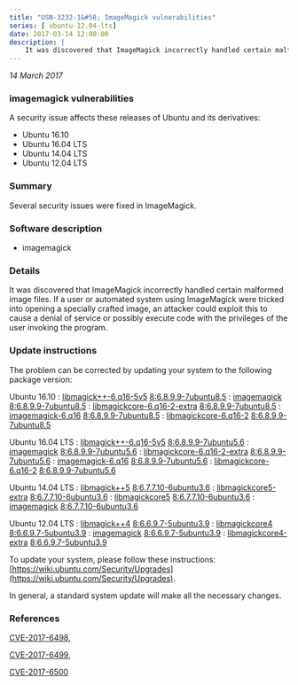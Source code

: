 ```yaml
---
title: "USN-3232-1&#58; ImageMagick vulnerabilities"
series: [ ubuntu-12.04-lts]
date: 2017-03-14 12:00:00
description: |
    It was discovered that ImageMagick incorrectly handled certain malformed image files. If a user or automated system using ImageMagick were tricked into opening a specially crafted image, an attacker could exploit this to cause a denial of service or possibly execute code with the privileges of the user invoking the program. 
--- 
```

 
 

*14 March 2017*

### imagemagick vulnerabilities

A security issue affects these releases of Ubuntu and its derivatives:

* Ubuntu 16.10
* Ubuntu 16.04 LTS
* Ubuntu 14.04 LTS
* Ubuntu 12.04 LTS

### Summary

Several security issues were fixed in ImageMagick. 

### Software description

* imagemagick 

### Details

It was discovered that ImageMagick incorrectly handled certain malformed image files. If a user or automated system using ImageMagick were tricked into opening a specially crafted image, an attacker could exploit this to cause a denial of service or possibly execute code with the privileges of the user invoking the program. 

### Update instructions

The problem can be corrected by updating your system to the following package version:

Ubuntu 16.10
 : [libmagick++-6.q16-5v5](https://launchpad.net/ubuntu/+source/imagemagick) <span> [8:6.8.9.9-7ubuntu8.5](https://launchpad.net/ubuntu/+source/imagemagick/8:6.8.9.9-7ubuntu8.5) </span> 
 : [imagemagick](https://launchpad.net/ubuntu/+source/imagemagick) <span> [8:6.8.9.9-7ubuntu8.5](https://launchpad.net/ubuntu/+source/imagemagick/8:6.8.9.9-7ubuntu8.5) </span> 
 : [libmagickcore-6.q16-2-extra](https://launchpad.net/ubuntu/+source/imagemagick) <span> [8:6.8.9.9-7ubuntu8.5](https://launchpad.net/ubuntu/+source/imagemagick/8:6.8.9.9-7ubuntu8.5) </span> 
 : [imagemagick-6.q16](https://launchpad.net/ubuntu/+source/imagemagick) <span> [8:6.8.9.9-7ubuntu8.5](https://launchpad.net/ubuntu/+source/imagemagick/8:6.8.9.9-7ubuntu8.5) </span> 
 : [libmagickcore-6.q16-2](https://launchpad.net/ubuntu/+source/imagemagick) <span> [8:6.8.9.9-7ubuntu8.5](https://launchpad.net/ubuntu/+source/imagemagick/8:6.8.9.9-7ubuntu8.5) </span> 

Ubuntu 16.04 LTS
 : [libmagick++-6.q16-5v5](https://launchpad.net/ubuntu/+source/imagemagick) <span> [8:6.8.9.9-7ubuntu5.6](https://launchpad.net/ubuntu/+source/imagemagick/8:6.8.9.9-7ubuntu5.6) </span> 
 : [imagemagick](https://launchpad.net/ubuntu/+source/imagemagick) <span> [8:6.8.9.9-7ubuntu5.6](https://launchpad.net/ubuntu/+source/imagemagick/8:6.8.9.9-7ubuntu5.6) </span> 
 : [libmagickcore-6.q16-2-extra](https://launchpad.net/ubuntu/+source/imagemagick) <span> [8:6.8.9.9-7ubuntu5.6](https://launchpad.net/ubuntu/+source/imagemagick/8:6.8.9.9-7ubuntu5.6) </span> 
 : [imagemagick-6.q16](https://launchpad.net/ubuntu/+source/imagemagick) <span> [8:6.8.9.9-7ubuntu5.6](https://launchpad.net/ubuntu/+source/imagemagick/8:6.8.9.9-7ubuntu5.6) </span> 
 : [libmagickcore-6.q16-2](https://launchpad.net/ubuntu/+source/imagemagick) <span> [8:6.8.9.9-7ubuntu5.6](https://launchpad.net/ubuntu/+source/imagemagick/8:6.8.9.9-7ubuntu5.6) </span> 

Ubuntu 14.04 LTS
 : [libmagick++5](https://launchpad.net/ubuntu/+source/imagemagick) <span> [8:6.7.7.10-6ubuntu3.6](https://launchpad.net/ubuntu/+source/imagemagick/8:6.7.7.10-6ubuntu3.6) </span> 
 : [libmagickcore5-extra](https://launchpad.net/ubuntu/+source/imagemagick) <span> [8:6.7.7.10-6ubuntu3.6](https://launchpad.net/ubuntu/+source/imagemagick/8:6.7.7.10-6ubuntu3.6) </span> 
 : [libmagickcore5](https://launchpad.net/ubuntu/+source/imagemagick) <span> [8:6.7.7.10-6ubuntu3.6](https://launchpad.net/ubuntu/+source/imagemagick/8:6.7.7.10-6ubuntu3.6) </span> 
 : [imagemagick](https://launchpad.net/ubuntu/+source/imagemagick) <span> [8:6.7.7.10-6ubuntu3.6](https://launchpad.net/ubuntu/+source/imagemagick/8:6.7.7.10-6ubuntu3.6) </span> 

Ubuntu 12.04 LTS
 : [libmagick++4](https://launchpad.net/ubuntu/+source/imagemagick) <span> [8:6.6.9.7-5ubuntu3.9](https://launchpad.net/ubuntu/+source/imagemagick/8:6.6.9.7-5ubuntu3.9) </span> 
 : [libmagickcore4](https://launchpad.net/ubuntu/+source/imagemagick) <span> [8:6.6.9.7-5ubuntu3.9](https://launchpad.net/ubuntu/+source/imagemagick/8:6.6.9.7-5ubuntu3.9) </span> 
 : [imagemagick](https://launchpad.net/ubuntu/+source/imagemagick) <span> [8:6.6.9.7-5ubuntu3.9](https://launchpad.net/ubuntu/+source/imagemagick/8:6.6.9.7-5ubuntu3.9) </span> 
 : [libmagickcore4-extra](https://launchpad.net/ubuntu/+source/imagemagick) <span> [8:6.6.9.7-5ubuntu3.9](https://launchpad.net/ubuntu/+source/imagemagick/8:6.6.9.7-5ubuntu3.9) </span> 

To update your system, please follow these instructions: [https://wiki.ubuntu.com/Security/Upgrades](https://wiki.ubuntu.com/Security/Upgrades).

In general, a standard system update will make all the necessary changes. 

### References

 
 [CVE-2017-6498](http://people.ubuntu.com/~ubuntu-security/cve/CVE-2017-6498), 

 [CVE-2017-6499](http://people.ubuntu.com/~ubuntu-security/cve/CVE-2017-6499), 

 [CVE-2017-6500](http://people.ubuntu.com/~ubuntu-security/cve/CVE-2017-6500)
 

